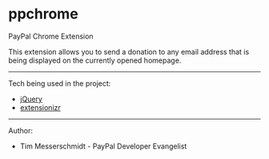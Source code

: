 ppchrome
========

PayPal Chrome Extension

This extension allows you to send a donation to any email address that is being displayed on the currently opened homepage.

_____________
Tech being used in the project:

- [jQuery](http://jquery.com/)
- [extensionizr](http://extensionizr.com/)

_____________
Author:

- Tim Messerschmidt - PayPal Developer Evangelist